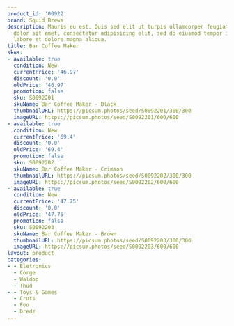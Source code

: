 ```yaml
---
product_id: '00922'
brand: Squid Brews
description: Mauris eu est. Duis sed elit ut turpis ullamcorper feugiat. Lorem ipsum
  dolor sit amet, consectetur adipisicing elit, sed do eiusmod tempor incididunt ut
  labore et dolore magna aliqua.
title: Bar Coffee Maker
skus:
- available: true
  condition: New
  currentPrice: '46.97'
  discount: '0.0'
  oldPrice: '46.97'
  promotion: false
  sku: S0092201
  skuName: Bar Coffee Maker - Black
  thumbnailURL: https://picsum.photos/seed/S0092201/300/300
  imageURL: https://picsum.photos/seed/S0092201/600/600
- available: true
  condition: New
  currentPrice: '69.4'
  discount: '0.0'
  oldPrice: '69.4'
  promotion: false
  sku: S0092202
  skuName: Bar Coffee Maker - Crimson
  thumbnailURL: https://picsum.photos/seed/S0092202/300/300
  imageURL: https://picsum.photos/seed/S0092202/600/600
- available: true
  condition: New
  currentPrice: '47.75'
  discount: '0.0'
  oldPrice: '47.75'
  promotion: false
  sku: S0092203
  skuName: Bar Coffee Maker - Brown
  thumbnailURL: https://picsum.photos/seed/S0092203/300/300
  imageURL: https://picsum.photos/seed/S0092203/600/600
layout: product
categories:
- - Eletronics
  - Corge
  - Waldop
  - Thud
- - Toys & Games
  - Cruts
  - Foo
  - Dredz
---
```

